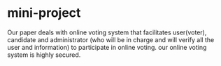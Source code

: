 # mini-project
Our paper deals with online voting system that facilitates user(voter), candidate and administrator (who will be in charge and will verify all the user and information) to participate in online voting. our online voting system is highly secured.

